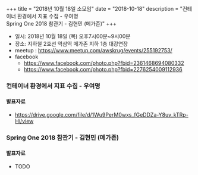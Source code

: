 +++
title = "2018년 10월 18일 소모임"
date = "2018-10-18"
description = "컨테이너 환경에서 지표 수집 - 우여명<br>Spring One 2018 참관기 - 김현민 (메가존)"
+++

- 일시: 2018년 10월 18일 (목) 오후7시00분~9시00분
- 장소: 지하철 2호선 역삼역 메가존 지하 1층 대강연장
- meetup : https://www.meetup.com/awskrug/events/255192753/
- facebook
    - https://www.facebook.com/photo.php?fbid=2361468694080332
    - https://www.facebook.com/photo.php?fbid=2276254009112936

### 컨테이너 환경에서 지표 수집 - 우여명
#### 발표자료
- https://drive.google.com/file/d/1Wu9PerM0wxs_fGeDDZa-Y8uv_kTRp-Hi/view
### Spring One 2018 참관기 - 김현민 (메가존)
#### 발표자료
- TODO